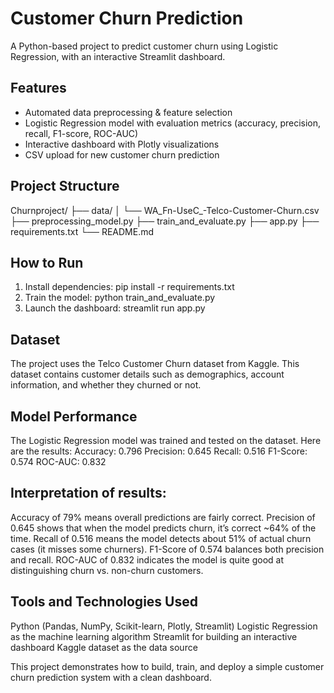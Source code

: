 # Customer Churn Prediction

A Python-based project to predict customer churn using Logistic Regression, with an interactive Streamlit dashboard.

## Features
- Automated data preprocessing & feature selection
- Logistic Regression model with evaluation metrics (accuracy, precision, recall, F1-score, ROC-AUC)
- Interactive dashboard with Plotly visualizations
- CSV upload for new customer churn prediction

## Project Structure
Churnproject/
├── data/
│ └── WA_Fn-UseC_-Telco-Customer-Churn.csv
├── preprocessing_model.py
├── train_and_evaluate.py
├── app.py
├── requirements.txt
└── README.md

## How to Run
1. Install dependencies:
   pip install -r requirements.txt
2. Train the model:
    python train_and_evaluate.py
3. Launch the dashboard:
    streamlit run app.py

## Dataset
The project uses the Telco Customer Churn dataset from Kaggle.
This dataset contains customer details such as demographics, account information, and whether they churned or not.

## Model Performance
The Logistic Regression model was trained and tested on the dataset.
Here are the results:
Accuracy: 0.796
Precision: 0.645
Recall: 0.516
F1-Score: 0.574
ROC-AUC: 0.832

## Interpretation of results:
Accuracy of 79% means overall predictions are fairly correct.
Precision of 0.645 shows that when the model predicts churn, it’s correct ~64% of the time.
Recall of 0.516 means the model detects about 51% of actual churn cases (it misses some churners).
F1-Score of 0.574 balances both precision and recall.
ROC-AUC of 0.832 indicates the model is quite good at distinguishing churn vs. non-churn customers.

## Tools and Technologies Used
Python (Pandas, NumPy, Scikit-learn, Plotly, Streamlit)
Logistic Regression as the machine learning algorithm
Streamlit for building an interactive dashboard
Kaggle dataset as the data source

This project demonstrates how to build, train, and deploy a simple customer churn prediction system with a clean dashboard.
